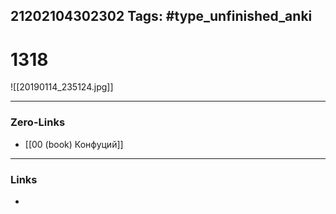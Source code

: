 21202104302302
Tags: #type_unfinished_anki 
---
# 1318

![[20190114_235124.jpg]]

---
### Zero-Links
- [[00 (book) Конфуций]]
---
### Links
-